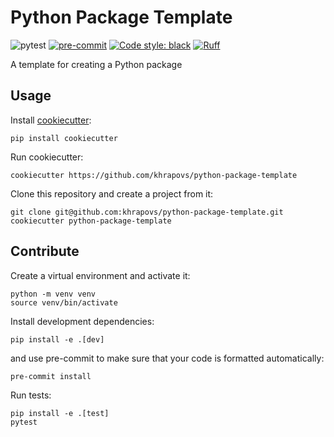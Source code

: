 # Python Package Template

![pytest](https://github.com/khrapovs/python-package-template/actions/workflows/tests-lint.yaml/badge.svg)
[![pre-commit](https://img.shields.io/badge/pre--commit-enabled-brightgreen?logo=pre-commit)](https://github.com/pre-commit/pre-commit)
[![Code style: black](https://img.shields.io/badge/code%20style-black-000000.svg)](https://github.com/psf/black)
[![Ruff](https://img.shields.io/endpoint?url=https://raw.githubusercontent.com/charliermarsh/ruff/main/assets/badge/v1.json)](https://github.com/charliermarsh/ruff)

A template for creating a Python package

## Usage

Install [cookiecutter](https://cookiecutter.readthedocs.io/en/stable/index.html):
```shell
pip install cookiecutter
```
Run cookiecutter:
```shell
cookiecutter https://github.com/khrapovs/python-package-template
```
Clone this repository and create a project from it:
```shell
git clone git@github.com:khrapovs/python-package-template.git
cookiecutter python-package-template
```

## Contribute

Create a virtual environment and activate it:
```shell
python -m venv venv
source venv/bin/activate
```
Install development dependencies:
```shell
pip install -e .[dev]
```
and use pre-commit to make sure that your code is formatted automatically:
```shell
pre-commit install
```
Run tests:
```shell
pip install -e .[test]
pytest
```
